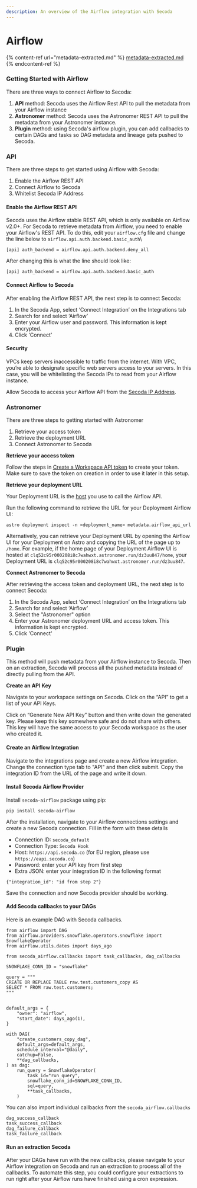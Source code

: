 ```yaml
---
description: An overview of the Airflow integration with Secoda
---
```


# Airflow

{% content-ref url="metadata-extracted.md" %}
[metadata-extracted.md](metadata-extracted.md)
{% endcontent-ref %}



### **Getting Started with Airflow** <a href="#h_3a4bfd6458" id="h_3a4bfd6458"></a>

There are three ways to connect Airflow to Secoda:

1. **API** method: Secoda uses the Airflow Rest API to pull the metadata from your Airflow instance
2. **Astronomer** method: Secoda uses the Astronomer REST API to pull the metadata from your Astronomer instance.
3. **Plugin** method: using Secoda's airflow plugin, you can add callbacks to certain DAGs and tasks so DAG metadata and lineage gets pushed to Secoda.

### API

There are three steps to get started using Airflow with Secoda:

1. Enable the Airflow REST API
2. Connect Airflow to Secoda
3. Whitelist Secoda IP Address

#### **Enable the Airflow REST API** <a href="#h_5679925c3a" id="h_5679925c3a"></a>

Secoda uses the Airflow stable REST API, which is only available on Airflow v2.0+. For Secoda to retrieve metadata from Airflow, you need to enable your Airflow's REST API. To do this, edit your `airflow.cfg` file and change the line below to `airflow.api.auth.backend.basic_auth`\\

```
[api] auth_backend = airflow.api.auth.backend.deny_all
```

After changing this is what the line should look like:

```
[api] auth_backend = airflow.api.auth.backend.basic_auth
```

#### **Connect Airflow to Secoda** <a href="#h_2cd5acf282" id="h_2cd5acf282"></a>

After enabling the Airflow REST API, the next step is to connect Secoda:

1. In the Secoda App, select ‘Connect Integration’ on the Integrations tab
2. Search for and select ‘Airflow’
3. Enter your Airflow user and password. This information is kept encrypted.
4. Click 'Connect'

#### Security <a href="#h_4e3c0bcf41" id="h_4e3c0bcf41"></a>

VPCs keep servers inaccessible to traffic from the internet. With VPC, you’re able to designate specific web servers access to your servers. In this case, you will be whitelisting the Secoda IPs to read from your Airflow instance.

Allow Secoda to access your Airflow API from the [Secoda IP Address](../../../faq.md#what-are-the-ip-addresses-for-secoda).

### Astronomer

There are three steps to getting started with Astronomer

1. Retrieve your access token
2. Retrieve the deployment URL
3. Connect Astronomer to Secoda

**Retrieve your access token**

Follow the steps in [Create a Workspace API token](https://www.astronomer.io/docs/astro/workspace-api-tokens#create-a-workspace-api-token) to create your token. Make sure to save the token on creation in order to use it later in this setup.

**Retrieve your deployment URL**

Your Deployment URL is the [host](https://swagger.io/docs/specification/2-0/api-host-and-base-path/) you use to call the Airflow API.

Run the following command to retrieve the URL for your Deployment Airflow UI:

```
astro deployment inspect -n <deployment_name> metadata.airflow_api_url
```

Alternatively, you can retrieve your Deployment URL by opening the Airflow UI for your Deployment on Astro and copying the URL of the page up to `/home`. For example, if the home page of your Deployment Airflow UI is hosted at `clq52c95r000208i8c7wahwxt.astronomer.run/dz3uu847/home`, your Deployment URL is `clq52c95r000208i8c7wahwxt.astronomer.run/dz3uu847`.

**Connect Astronomer to Secoda**

After retrieving the access token and deployment URL, the next step is to connect Secoda:

1. In the Secoda App, select ‘Connect Integration’ on the Integrations tab
2. Search for and select ‘Airflow’
3. Select the "Astronomer" option
4. Enter your Astronomer deployment URL and access token. This information is kept encrypted.
5. Click 'Connect'

### Plugin

This method will push metadata from your Airflow instance to Secoda. Then on an extraction, Secoda will process all the pushed metadata instead of directly pulling from the API.

**Create an API Key**

Navigate to your workspace settings on Secoda. Click on the “API” to get a list of your API Keys.

Click on “Generate New API Key” button and then write down the generated key. Please keep this key somewhere safe and do not share with others. This key will have the same access to your Secoda workspace as the user who created it.

#### Create an Airflow Integration

Navigate to the integrations page and create a new Airflow integration. Change the connection type tab to "API" and then click submit. Copy the integration ID from the URL of the page and write it down.

#### Install Secoda Airflow Provider

Install `secoda-airflow` package using pip:

```
pip install secoda-airflow
```

After the installation, navigate to your Airflow connections settings and create a new Secoda connection. Fill in the form with these details

* Connection ID: `secoda_default`
* Connection Type: `Secoda Hook`
* Host: `https://api.secoda.co` (for EU region, please use `https://eapi.secoda.co`)
* Password:  enter your API key from first step&#x20;
* Extra JSON: enter your integration ID in the following format

```
{"integration_id": "id from step 2"}
```

Save the connection and now Secoda provider should be working.

#### Add Secoda callbacks to your DAGs

Here is an example DAG with Secoda callbacks.&#x20;

```
from airflow import DAG
from airflow.providers.snowflake.operators.snowflake import SnowflakeOperator
from airflow.utils.dates import days_ago

from secoda_airflow.callbacks import task_callbacks, dag_callbacks

SNOWFLAKE_CONN_ID = "snowflake"

query = """
CREATE OR REPLACE TABLE raw.test.customers_copy AS
SELECT * FROM raw.test.customers;
"""


default_args = {
    "owner": "airflow",
    "start_date": days_ago(1),
}

with DAG(
    "create_customers_copy_dag",
    default_args=default_args,
    schedule_interval="@daily",
    catchup=False,
    **dag_callbacks,
) as dag:
    run_query = SnowflakeOperator(
        task_id="run_query",
        snowflake_conn_id=SNOWFLAKE_CONN_ID,
        sql=query,
        **task_callbacks,
    )
```

You can also import individual callbacks from the `secoda_airflow.callbacks`

```
dag_success_callback
task_success_callback
dag_failure_callback
task_failure_callback
```

#### Run an extraction Secoda

After your DAGs have run with the new callbacks, please navigate to your Airflow integration on Secoda and run an extraction to process all of the callbacks. To automate this step, you could configure your extractions to run right after your Airflow runs have finished using a cron expression.
